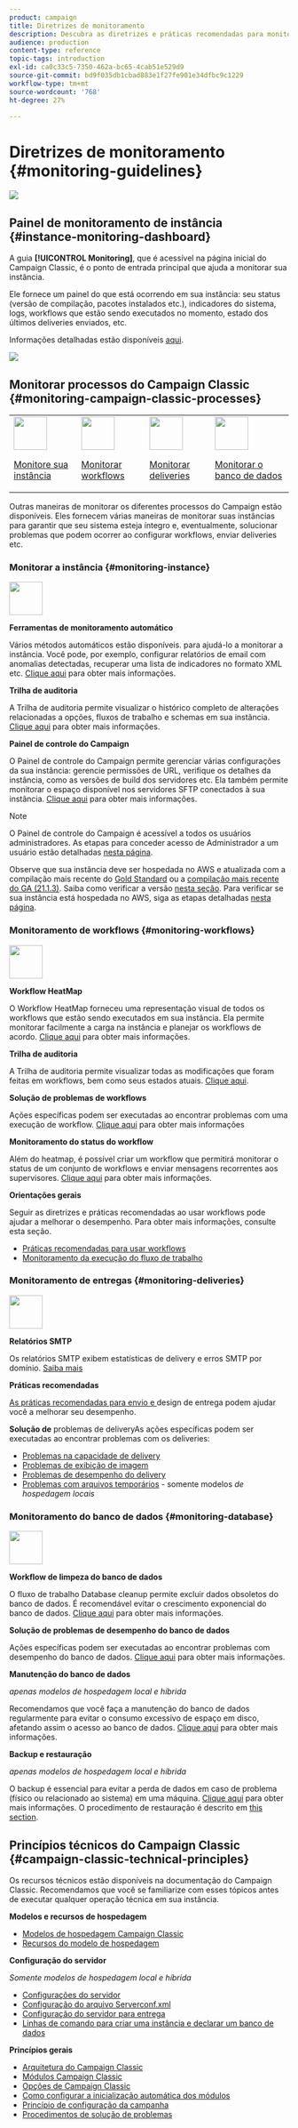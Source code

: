 ```yaml
---
product: campaign
title: Diretrizes de monitoramento
description: Descubra as diretrizes e práticas recomendadas para monitorar processos e instâncias do Campaign.
audience: production
content-type: reference
topic-tags: introduction
exl-id: ca0c33c5-7350-462a-bc65-4cab51e529d9
source-git-commit: bd9f035db1cbad883e1f27fe901e34dfbc9c1229
workflow-type: tm+mt
source-wordcount: '768'
ht-degree: 27%

---
```


# Diretrizes de monitoramento {#monitoring-guidelines}

![](../../assets/v7-only.svg)

## Painel de monitoramento de instância {#instance-monitoring-dashboard}

A guia **[!UICONTROL Monitoring]**, que é acessível na página inicial do Campaign Classic, é o ponto de entrada principal que ajuda a monitorar sua instância.

Ele fornece um painel do que está ocorrendo em sua instância: seu status (versão de compilação, pacotes instalados etc.), indicadores do sistema, logs, workflows que estão sendo executados no momento, estado dos últimos deliveries enviados, etc.

Informações detalhadas estão disponíveis [aqui](../../production/using/monitoring-processes.md).

![](assets/monitoring_tab.png)

## Monitorar processos do Campaign Classic {#monitoring-campaign-classic-processes}

<table>
<tr><td><img src="assets/do-not-localize/icon_system.svg" width="60px"><p><a href="#monitoring-instance">Monitore sua instância</a></p></td>
<td><img src="assets/do-not-localize/icon_workflows.svg" width="60px"><p><a href="#monitoring-workflows">Monitorar workflows</a></p></td>
<td><img src="assets/do-not-localize/icon_send.svg" width="60px"><p><a href="#monitoring-deliveries">Monitorar deliveries</a></p></td>
<td><img src="assets/do-not-localize/icon_database.svg" width="60px"><p><a href="#monitoring-database">Monitorar o banco de dados</a></p></td></tr>
</table>

Outras maneiras de monitorar os diferentes processos do Campaign estão disponíveis. Eles fornecem várias maneiras de monitorar suas instâncias para garantir que seu sistema esteja íntegro e, eventualmente, solucionar problemas que podem ocorrer ao configurar workflows, enviar deliveries etc.

### Monitorar a instância {#monitoring-instance}

<img src="assets/do-not-localize/icon_system.svg" width="60px">

**Ferramentas de monitoramento automático**

Vários métodos automáticos estão disponíveis. para ajudá-lo a monitorar a instância. Você pode, por exemplo, configurar relatórios de email com anomalias detectadas, recuperar uma lista de indicadores no formato XML etc. [Clique aqui](../../production/using/monitoring-processes.md#automatic-monitoring) para obter mais informações.

**Trilha de auditoria**

A Trilha de auditoria permite visualizar o histórico completo de alterações relacionadas a opções, fluxos de trabalho e schemas em sua instância. [Clique aqui](../../production/using/audit-trail.md) para obter mais informações.

**Painel de controle do Campaign**

O Painel de controle do Campaign permite gerenciar várias configurações da sua instância: gerencie permissões de URL, verifique os detalhes da instância, como as versões de build dos servidores etc. Ela também permite monitorar o espaço disponível nos servidores SFTP conectados à sua instância. [Clique aqui](https://experienceleague.adobe.com/docs/control-panel/using/control-panel-home.html?lang=pt-BR) para obter mais informações.

>[!NOTE]
>
>O Painel de controle do Campaign é acessível a todos os usuários administradores. As etapas para conceder acesso de Administrador a um usuário estão detalhadas [nesta página](https://experienceleague.adobe.com/docs/control-panel/using/discover-control-panel/managing-permissions.html?lang=pt-BR#discover-control-panel).
>
>Observe que sua instância deve ser hospedada no AWS e atualizada com a compilação mais recente do [Gold Standard](../../rn/using/gs-overview.md) ou a [compilação mais recente do GA (21.1.3)](../../rn/using/latest-release.md). Saiba como verificar a versão [nesta seção](../../platform/using/launching-adobe-campaign.md#getting-your-campaign-version). Para verificar se sua instância está hospedada no AWS, siga as etapas detalhadas [nesta página](https://experienceleague.adobe.com/docs/control-panel/using/faq.html?lang=pt-BR).

### Monitoramento de workflows {#monitoring-workflows}

<img src="assets/do-not-localize/icon_workflows.svg" width="60px">

**Workflow HeatMap**

O Workflow HeatMap forneceu uma representação visual de todos os workflows que estão sendo executados em sua instância. Ela permite monitorar facilmente a carga na instância e planejar os workflows de acordo. [Clique aqui](../../workflow/using/heatmap.md) para obter mais informações.

**Trilha de auditoria**

A Trilha de auditoria permite visualizar todas as modificações que foram feitas em workflows, bem como seus estados atuais. [Clique aqui](../../production/using/audit-trail.md).

**Solução de problemas de workflows**

Ações específicas podem ser executadas ao encontrar problemas com uma execução de workflow. [Clique aqui](../../production/using/workflow-execution.md) para obter mais informações

**Monitoramento do status do workflow**

Além do heatmap, é possível criar um workflow que permitirá monitorar o status de um conjunto de workflows e enviar mensagens recorrentes aos supervisores. [Clique aqui](../../workflow/using/supervising-workflows.md) para obter mais informações.

**Orientações gerais**

Seguir as diretrizes e práticas recomendadas ao usar workflows pode ajudar a melhorar o desempenho. Para obter mais informações, consulte esta seção.
* [Práticas recomendadas para usar workflows](../../workflow/using/workflow-best-practices.md)
* [Monitoramento da execução do fluxo de trabalho](../../workflow/using/monitoring-workflow-execution.md)

### Monitoramento de entregas {#monitoring-deliveries}

<img src="assets/do-not-localize/icon_send.svg" width="60px">

**Relatórios SMTP**

Os relatórios SMTP exibem estatísticas de delivery e erros SMTP por domínio. [Saiba mais](../../production/using/monitoring-processes.md)

**Práticas recomendadas**

[As práticas recomendadas para envio e ](../../delivery/using/delivery-best-practices.md) design de entrega podem ajudar você a melhorar seu desempenho.

**Solução de**
problemas de deliveryAs ações específicas podem ser executadas ao encontrar problemas com os deliveries:
* [Problemas na capacidade de delivery](../../production/using/performance-and-throughput-issues.md#deliverability_issues)
* [Problemas de exibição de imagem](../../production/using/image-display-issues.md)
* [Problemas de desempenho do delivery](../../delivery/using/delivery-performances.md)
* [Problemas com arquivos temporários](../../production/using/temporary-files.md)  - somente modelos  *de hospedagem locais*

### Monitoramento do banco de dados {#monitoring-database}

<img src="assets/do-not-localize/icon_database.svg" width="60px">

**Workflow de limpeza do banco de dados**

O fluxo de trabalho Database cleanup permite excluir dados obsoletos do banco de dados. É recomendável evitar o crescimento exponencial do banco de dados. [Clique aqui](../../production/using/database-cleanup-workflow.md) para obter mais informações.

**Solução de problemas de desempenho do banco de dados**

Ações específicas podem ser executadas ao encontrar problemas com desempenho do banco de dados. [Clique aqui](../../production/using/database-performances.md) para obter mais informações.

**Manutenção do banco de dados**

*apenas modelos de hospedagem local e híbrida*

Recomendamos que você faça a manutenção do banco de dados regularmente para evitar o consumo excessivo de espaço em disco, afetando assim o acesso ao banco de dados. [Clique aqui](../../production/using/recommendations.md) para obter mais informações.

**Backup e restauração**

*apenas modelos de hospedagem local e híbrida*

O backup é essencial para evitar a perda de dados em caso de problema (físico ou relacionado ao sistema) em uma máquina. [Clique aqui](../../production/using/backup.md) para obter mais informações. O procedimento de restauração é descrito em [this section](../../production/using/restoration.md).

## Princípios técnicos do Campaign Classic {#campaign-classic-technical-principles}

Os recursos técnicos estão disponíveis na documentação do Campaign Classic. Recomendamos que você se familiarize com esses tópicos antes de executar qualquer operação técnica em sua instância.

**Modelos e recursos de hospedagem**

* [Modelos de hospedagem Campaign Classic](../../installation/using/hosting-models.md)
* [Recursos do modelo de hospedagem](../../installation/using/capability-matrix.md)

**Configuração do servidor**

*Somente modelos de hospedagem local e híbrida*

* [Configurações do servidor](../../installation/using/configuring-campaign-server.md)
* [Configuração do arquivo Serverconf.xml](../../installation/using/the-server-configuration-file.md)
* [Configuração do servidor para entrega](../../installation/using/email-deliverability.md)
* [Linhas de comando para criar uma instância e declarar um banco de dados](../../installation/using/command-lines.md)

**Princípios gerais**

* [Arquitetura do Campaign Classic](../../production/using/general-architecture.md)
* [Módulos Campaign Classic](../../production/using/operating-principle.md)
* [Opções de Campaign Classic](../../installation/using/configuring-campaign-options.md)
* [Como configurar a inicialização automática dos módulos](../../production/using/administration.md)
* [Princípio de configuração da campanha](../../production/using/configuration-principle.md)
* [Procedimentos de solução de problemas](../../production/using/performance-and-throughput-issues.md)
